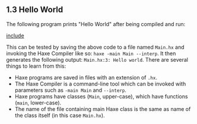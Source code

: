 ## 1.3 Hello World

The following program prints "Hello World" after being compiled and run:

[include](assets/HelloWorld.hx)

This can be tested by saving the above code to a file named `Main.hx` and invoking the Haxe Compiler like so: `haxe -main Main --interp`. It then generates the following output: `Main.hx:3: Hello world`. There are several things to learn from this:

* Haxe programs are saved in files with an extension of `.hx`.
* The Haxe Compiler is a command-line tool which can be invoked with parameters such as `-main Main` and `--interp`.
* Haxe programs have classes (`Main`, upper-case), which have functions (`main`, lower-case). 
* The name of the file containing main Haxe class is the same as name of the class itself (in this case `Main.hx`).

